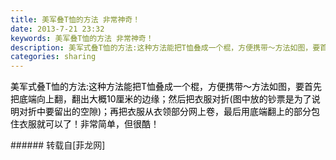 ```yaml
---
title: 美军叠T恤的方法 非常神奇！
date: 2013-7-21 23:32
keywords: 美军叠T恤的方法 非常神奇！
description: 美军式叠T恤的方法:这种方法能把T恤叠成一个棍，方便携带～方法如图，要首先把底端向上翻，翻出大概10厘米的边缘；然后把衣服对折(图中放的钞票是为了说明对折中要留出的空隙)；再把衣服从衣领部分网上卷，最后用底端翻上的部分包住衣服就可以了！非常简单，但很酷！
categories: sharing
---
```

<td class="t_f" id="postmessage_25235">

<font color="#000"><font face="tahoma, helvetica, arial,">美军式叠T恤的方法:这种方法能把T恤叠成一个棍，方便携带～方法如图，要首先把底端向上翻，翻出大概10厘米的边缘；然后把衣服对折(图中放的钞票是为了说明对折中要留出的空隙)；再把衣服从衣领部分网上卷，最后用底端翻上的部分包住衣服就可以了！非常简单，但很酷！</font></font><br/>
</td>
###### 转载自[菲龙网]